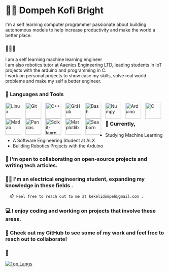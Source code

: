 

# 🥷🏾 Dompeh Kofi Bright
I'm a self learning computer programmer passionate about building autonomous models to help increase productivity and make the world a better place.

### 👨🏾‍💻
I am a self learning machine learning engineer<br>
I am also robotics tutor at Aaenics Engineering LTD, leading students in IoT projects with the arduino and programming in C.
<br>I work on personal projects to show case my skills, solve real world problems and make my self a better engineer. 

### 💼  Languages and Tools

<img align="left" alt="Linux" width="50px" style="padding-right:10px;" src="https://cdn.jsdelivr.net/gh/devicons/devicon/icons/linux/linux-original.svg" />
<img align="left" alt="Git" width="50px" style="padding-right:10px;" src="https://cdn.jsdelivr.net/gh/devicons/devicon/icons/git/git-original.svg" />
<img align="left" alt="C++" width="50px" style="padding-right:10px;" src="https://cdn.jsdelivr.net/gh/devicons/devicon/icons/cplusplus/cplusplus-line.svg" />
<img align="left" alt="GitHub" width="50px" style="padding-right:10px;" src="https://cdn.jsdelivr.net/gh/devicons/devicon/icons/github/github-original.svg" />
<img align="left" alt="Bash" width="50px" style="padding-right:10px;" src="https://cdn.jsdelivr.net/gh/devicons/devicon/icons/bash/bash-original.svg" />
<img align="left" alt="Numpy" width="50px" style="padding-right:10px;" src="https://cdn.jsdelivr.net/gh/devicons/devicon/icons/numpy/numpy-original-wordmark.svg" />
<img align="left" alt="Arduino" width="50px" style="padding-right:10px;" src="https://cdn.jsdelivr.net/gh/devicons/devicon/icons/arduino/arduino-original-wordmark.svg" />
<img align="left" alt="C" width="50px" style="padding-right:10px;" src="https://cdn.jsdelivr.net/gh/devicons/devicon/icons/c/c-original.svg" />
<img align="left" alt="Matlab" width="50px" style="padding-right:10px;" src="https://cdn.jsdelivr.net/gh/devicons/devicon/icons/matlab/matlab-original.svg" />
<img align="left" alt="Pandas" width="50px" style="padding-right:10px;" src="https://cdn.jsdelivr.net/gh/devicons/devicon/icons/pandas/pandas-original.svg" />
<img align="left" alt="Scikit-learn" width="50px" style="padding-right:10px;" src="https://seeklogo.com/images/S/scikit-learn-logo-8766D07E2E-seeklogo.com.png">
<img align="left" alt="Matplotlib" width="50px" style="padding-right:10px;"  src ="https://seeklogo.com/images/M/matplotlib-logo-7676870AC0-seeklogo.com.png" />
<img align="left" alt="Seaborn" width="50px" style="padding-right:10px;"  src ="https://seeklogo.com/images/S/seaborn-logo-244EB2DEC5-seeklogo.com.png" />
<br>
<br>

### 🔭 Currently, 
- Studying Machine Learning
- A Software Engineering Student at ALX
- Building Robotics Projects with the Arduino

### 🤝 I'm open to collaborating on open-source projects and writing tech articles.

### 👷🏾 I'm an electrical engineering student, expanding my knowledge in these fields .

      📫 Feel free to reach out to me at kekelidompeh@gmail.com .

### 💻 I enjoy coding and working on projects that involve these areas.

### 👀 Check out my GitHub to see some of my work and feel free to reach out to collaborate!

### 🥂 

[![Top Langs](https://github-readme-stats.vercel.app/api/top-langs/?username=kekeli-the-light&hide=jupyter%20notebook&layout=compact)](https://github.com/kekeli-the-light)
